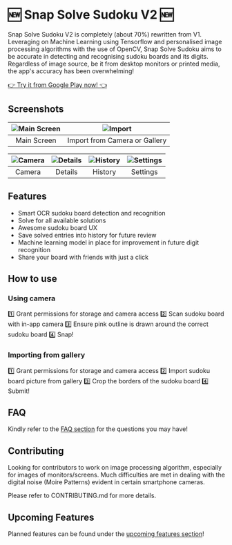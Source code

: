 # 🆕 Snap Solve Sudoku V2 🆕

Snap Solve Sudoku V2 is completely (about 70%) rewritten from V1. Leveraging on Machine Learning using Tensorflow and personalised image processing algorithms with the use of OpenCV, Snap Solve Sudoku aims to be accurate in detecting and recognising sudoku boards and its digits. Regardless of image source, be it from desktop monitors or printed media, the app's accuracy has been overwhelming!

[👉 Try it from Google Play now! 👈](https://play.google.com/store/apps/details?id=com.beebeeoii.snapsolvesudoku)

## Screenshots

| ![Main Screen](../v2/screenshots/main_screen.jpg) | ![Import](../v2/screenshots/import.jpg) |
|:-------------------:|:--------------:|
| Main Screen | Import from Camera or Gallery |

| ![Camera](../v2/screenshots/camera.jpg) | ![Details](../v2/screenshots/details.jpg) | ![History](../v2/screenshots/history.jpg) | ![Settings](../v2/screenshots/settings.jpg) |
|:--------------:|:---------------:|:---------------:|:----------------:|
| Camera         | Details         | History         | Settings         |

## Features

- Smart OCR sudoku board detection and recognition
- Solve for all available solutions
- Awesome sudoku board UX
- Save solved entries into history for future review
- Machine learning model in place for improvement in future digit recognition
- Share your board with friends with just a click

## How to use

### Using camera

1️⃣ Grant permissions for storage and camera access
2️⃣ Scan sudoku board with in-app camera
3️⃣ Ensure pink outline is drawn around the correct sudoku board
4️⃣ Snap!

### Importing from gallery

1️⃣ Grant permissions for storage and camera access
2️⃣ Import sudoku board picture from gallery
3️⃣ Crop the borders of the sudoku board
4️⃣ Submit!

## FAQ

Kindly refer to the [FAQ section](FAQ.md) for the questions you may have!

## Contributing

Looking for contributors to work on image processing algorithm, especially for images of monitors/screens. Much difficulties are met in dealing with the digital noise (Moire Patterns) evident in certain smartphone cameras.

Please refer to CONTRIBUTING.md for more details.

## Upcoming Features

Planned features can be found under the [upcoming features section](UPCOMING_FEATURES.md)!
